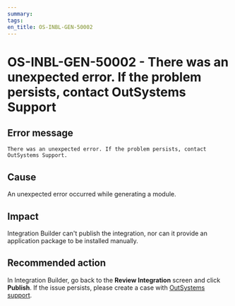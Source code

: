 ```yaml
---
summary:
tags:
en_title: OS-INBL-GEN-50002
---
```


# OS-INBL-GEN-50002 - There was an unexpected error. If the problem persists, contact OutSystems Support

## Error message

`There was an unexpected error. If the problem persists, contact OutSystems Support.`

## Cause

An unexpected error occurred while generating a module.

## Impact

Integration Builder can't publish the integration, nor can it provide an application package to be installed manually.

## Recommended action

In Integration Builder, go back to the **Review Integration** screen and click **Publish**.
If the issue persists, please create a case with [OutSystems support](https://success.outsystems.com/Support).
